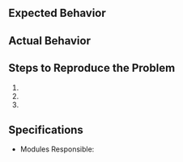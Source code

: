## Expected Behavior


## Actual Behavior


## Steps to Reproduce the Problem

  1.
  1.
  1.

## Specifications

  - Modules Responsible:
